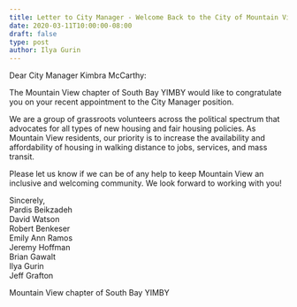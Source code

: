 ```yaml
---
title: Letter to City Manager - Welcome Back to the City of Mountain View
date: 2020-03-11T10:00:00-08:00
draft: false
type: post
author: Ilya Gurin
---
```


Dear City Manager Kimbra McCarthy:  
  
The Mountain View chapter of South Bay YIMBY would like to congratulate you on your recent appointment to the City Manager position.   
  
We are a group of grassroots volunteers across the political spectrum that advocates for all types of new housing and fair housing policies. As Mountain View residents, our priority is to increase the availability and affordability of housing in walking distance to jobs, services, and mass transit.  
  
Please let us know if we can be of any help to keep Mountain View an inclusive and welcoming community. We look forward to working with you!  
  
Sincerely,  
Pardis Beikzadeh  
David Watson  
Robert Benkeser  
Emily Ann Ramos  
Jeremy Hoffman  
Brian Gawalt  
Ilya Gurin  
Jeff Grafton  
  
Mountain View chapter of South Bay YIMBY 
